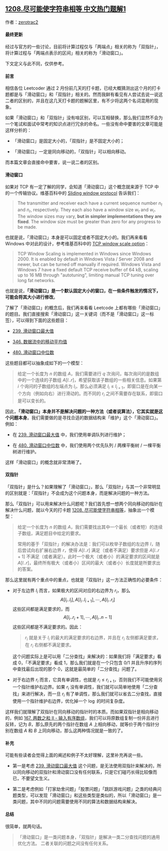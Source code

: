 ## [1208.尽可能使字符串相等 中文热门题解1](https://leetcode.cn/problems/get-equal-substrings-within-budget/solutions/100000/jie-zhe-ge-wen-ti-ke-pu-yi-xia-hua-dong-6128z)

作者：[zerotrac2](https://leetcode.cn/u/zerotrac2)

#### 最终更新

经过与官方的一些讨论，目前将计算过程仅与「两端点」相关的称为「双指针」，将计算过程与「两端点表示的区间」相关的称为「滑动窗口」。

下文定义与此不同，仅供参考。

#### 前言

相信各位 Leetcoder 通过 2 月份前几天的打卡题，已经大概猜测出这个月的打卡题都是与「滑动窗口」和「双指针」相关的。然而我鲜有看见有人尝试去说一说这二者的区别的，并且在这几天打卡题的题解区里，有不少将这两个名词混用的现象。

如果「滑动窗口」和「双指针」没有啥区别，可以互相替换，那么我们显然不会为一个笔试和面试中常考的知识点进行冗余的命名。一些没有命中要害的文章可能是这样分析的：

- 「滑动窗口」是固定大小的，「双指针」是不固定大小的；

- 「滑动窗口」一定是同向移动的，「双指针」可以相向移动。

而本篇文章会直接命中要害，说一说二者的区别。

#### 滑动窗口

如果对 TCP 有一定了解的同学，会知道「滑动窗口」这个概念就来源于 TCP 中的一个传输协议。维基百科中的 [Sliding window protocol](https://en.wikipedia.org/wiki/Sliding_window_protocol) 告诉我们：

> The transmitter and receiver each have a current sequence number $n_t$ and $n_r$, respectively. They each also have a window size $w_t$ and $w_r$. The window sizes may vary, **but in simpler implementations they are fixed**. The window size must be greater than zero for any progress to be made.

也就是说，「滑动窗口」本身是可以固定或者不固定大小的。我们再来看看 Windows 中对此的设计，参考维基百科中的 [TCP window scale option](https://en.wikipedia.org/wiki/TCP_window_scale_option)：

> TCP Window Scaling is implemented in Windows since Windows 2000. It is enabled by default in Windows Vista / Server 2008 and newer, but can be turned off manually if required. Windows Vista and Windows 7 have a fixed default TCP receive buffer of 64 kB, scaling up to 16 MB through "autotuning", limiting manual TCP tuning over long fat networks.

也就是说，**「滑动窗口」是一个默认固定大小的窗口，在一些条件触发的情况下，可能会将其大小进行修改**。

了解了「滑动窗口」的概念后，我们再来看看 Leetcode 上都有哪些「滑动窗口」的题目。我们直接搜索「滑动窗口」这一关键词（而不是「滑动窗口」这一标签），可以得到下面的这些题目：

- [239. 滑动窗口最大值](https://leetcode-cn.com/problems/sliding-window-maximum/)

- [346. 数据流中的移动平均值](https://leetcode-cn.com/problems/moving-average-from-data-stream/)

- [480. 滑动窗口中位数](https://leetcode-cn.com/problems/sliding-window-median/)

这些题目都可以抽象成如下的一个模型：

> 给定一个长度为 $n$ 的数组 $A$，我们需要进行 $q$ 次询问，每次询问的是数组中的一个连续的子数组 $A[l .. r]$，希望获取该子数组的一些相关信息。如果第 $i$ 个询问的子数组的左端点为 $l_i$，那么必须满足 $l_i \leq l_{i+1}$，即窗口是在向某一个方向（例如向右）进行滑动的。而不同的 $r_i$ 之间不需要存在联系，即窗口是可以变长的。

因此，**「滑动窗口」本身并不是解决问题的一种方法（或者说算法），它其实就是这个问题本身**。我们需要做的是寻找合适的数据结构来「维护」这个「滑动窗口」。例如：

- 在 [239. 滑动窗口最大值](https://leetcode-cn.com/problems/sliding-window-maximum/) 中，我们使用单调队列进行维护；

- 在 [480. 滑动窗口中位数](https://leetcode-cn.com/problems/sliding-window-median/) 中，我们使用两个优先队列 / 两棵平衡树 / 一棵平衡树进行维护。

这样「滑动窗口」的概念就非常清晰了。

#### 双指针

「双指针」是什么？如果理解了「滑动窗口」，那么「双指针」与其一个非常明显的区别就是：「双指针」不会成为这个问题本身，而是解决问题的一种方法。

那么「双指针」可以用来解决什么问题呢？我们首先想一想两个同向移动的指针在解决什么问题，就以今天的打卡题 [1208. 尽可能使字符串相等](https://leetcode-cn.com/problems/get-equal-substrings-within-budget/)，抽象出一个模型：

> 给定一个长度为 $n$ 的数组 $A$，我们需要找出其中一个最长（或者短）的连续子数组，满足题目中给定的要求。
>
> 常用的基于「双指针」的解决办法是：我们可以枚举子数组的左边界 $l$，随后尝试向右扩展右边界 $r$，使得 $A[l .. r]$ 满足（或者不满足）要求但是 $A[l .. r+1]$ 不满足（或者满足）。此时一个极大（或者小）的满足要求的区间就是 $A[l .. r]$，最终所有极大（或者小）区间的最大（或者小）长度就是所要求出的答案。

那么这里就有两个重点中的重点，也就是「双指针」这一方法正确性的必要条件：

- 对于左边界 $l_i$ 而言，如果极大的区间对应的右边界为 $r_i$，那么
    $$
    A[l_i .. l_i], A[l_i .. l_{i+1}], \cdots, A[l_i .. r_i]
    $$
    这些区间都是满足要求的，而
    $$
    A[l_i .. r_i+1], \cdots, A[l_i .. n-1]
    $$
    这些区间都是不满足要求的。因此：

    > $r_i$ 就是关于 $l_i$ 的最大的满足要求的右边界，并且在 $r_i$ 左侧都满足要求，在 $r_i$ 右侧都不满足要求。

    这个问题实际上是可以用「二分查找」来解决的：如果我们将「满足要求」看成 $0$，「不满足要求」看成 $1$，那么我们就是在一个只包含 $0/1$ 并且升序的序列中查找最后出现的那个 $0$，这就是最简单的「二分查找」问题了。

- 对于右边界 $r_i$ 而言，它具有单调性，也就是 $r_i \leq r_{i+1}$，否则我们不可能使用另一个指针维护右边界。如果 $r_i$ 没有单调性，我们就可以简单地使用「二分查找」来进行解决，而一旦 $r_i$ 有了单调性，那么我们就可以省去二分查找，直接使用一个指针维护右边界，优化掉一个 $\log$ 的时间复杂度。

这样我们就理解了双指针在同向移动的指针时的本质。而如果双指针是相向移动的，例如 [167. 两数之和 II - 输入有序数组](https://leetcode-cn.com/problems/two-sum-ii-input-array-is-sorted/)，我们可以将原数组复制一份并且进行反转，记为 $B$，那么原先的两个指针在数组 $A$ 上相向移动，就等价于两个指针分别在数组 $A$ 和 $B$ 上同向移动，那么这两种情况就是一致的了。

#### 补充

可能有些读者会觉得上面的阐述和例子不太好理解，这里补充再说一些。

- 第一是考虑 [239. 滑动窗口最大值](https://leetcode-cn.com/problems/sliding-window-maximum/) 这个问题，是无法使用双指针来解决的，所以同向移动的双指针和滑动窗口没有任何联系，只是它们碰巧长得比较像而已，不要望文生义。

- 第二是考虑例如「打家劫舍问题」「股票问题」「跳跃游戏问题」之类的经典问题类型，可以发现「滑动窗口」和这些类型是类似的，所以「滑动窗口」是一类问题，其中不同的问题需要使用不同的算法和数据结构来解决。

#### 总结

很简单，就两句话。

>「滑动窗口」是一类问题本身，「双指针」是解决一类二分查找问题的通用优化方法。
> 二者关联的问题之间没有任何关系。




